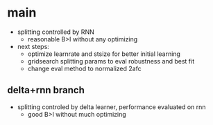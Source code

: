 # main
- splitting controlled by RNN
  - reasonable B>I without any optimizing
- next steps:
  - optimize learnrate and stsize for better initial learning 
  - gridsearch splitting params to eval robustness and best fit
  - change eval method to normalized 2afc

## delta+rnn branch
- splitting controled by delta learner, performance evaluated on rnn
  - good B>I without much optimizing
